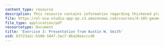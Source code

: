 ```yaml
---
content_type: resource
description: This resource contains information regarding thickened plane + the explosion.
file: https://ol-ocw-studio-app-qa.s3.amazonaws.com/courses/4-105-geometric-disciplines-and-architecture-skills-reciprocal-methodologies-fall-2012/63723a2cb10818473ac7d6a28eacccd6_MIT4_105F12_Pres_Ex3_AS.pdf
file_type: application/pdf
resourcetype: Document
title: 'Exercise 3: Presentation from Austin W. Smith'
uid: 63723a2c-b108-1847-3ac7-d6a28eacccd6
---
```


